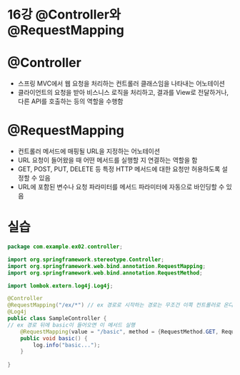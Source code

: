 # 16강 @Controller와 @RequestMapping

# @Controller

- 스프링 MVC에서 웹 요청을 처리하는 컨트롤러 클래스임을 나타내는 어노테이션
- 클라이언트의 요청을 받아 비스니스 로직을 처리하고, 결과를 View로 전달하거나, 다른 API를 호출하는 등의 역할을 수행함

# @RequestMapping

- 컨트롤러 메서드에 매핑될 URL을 지정하는 어노테이션
- URL 요청이 들어왔을 때 어떤 메서드를 실행할 지 연결하는 역할을 함
- GET, POST, PUT, DELETE 등 특정 HTTP 메서드에 대한 요청만 허용하도록 설정할 수 있음
- URL에 포함된 변수나 요청 파라미터를 메서드 파라미터에 자동으로 바인딩할 수 있음

# 실습

```java
package com.example.ex02.controller;

import org.springframework.stereotype.Controller;
import org.springframework.web.bind.annotation.RequestMapping;
import org.springframework.web.bind.annotation.RequestMethod;

import lombok.extern.log4j.Log4j;

@Controller
@RequestMapping("/ex/*") // ex 경로로 시작하는 경로는 무조건 이쪽 컨트롤러로 온다.
@Log4j
public class SampleController {
// ex 경로 뒤에 basic이 들어오면 이 메서드 실행
	@RequestMapping(value = "/basic", method = {RequestMethod.GET, RequestMethod.POST}) // GET, POST 방식 둘 다 사용함
	public void basic() {
		log.info("basic...");
	}
	
}
```